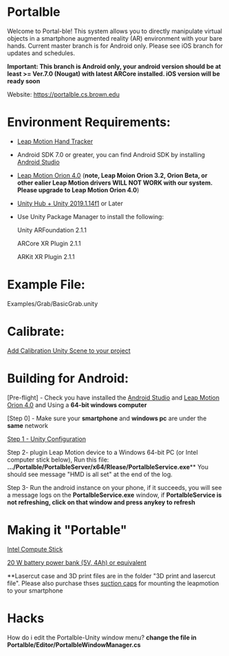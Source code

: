  
# Portalble
Welcome to Portal-ble! This system allows you to directly manipulate virtual objects in a smartphone augmented reality (AR)
environment with your bare hands. Current master branch is for Android only. Please see iOS branch for updates and schedules.

**Important: This branch is Android only, your android version should be at least >= Ver.7.0 (Nougat) with latest ARCore installed. iOS version will be ready soon**

Website: https://portalble.cs.brown.edu


# Environment Requirements:

- [Leap Motion Hand Tracker](https://www.leapmotion.com/where-to-buy/global/)

- Android SDK 7.0 or greater, you can find Android SDK by installing [Android Studio](https://developer.android.com/studio)

- [Leap Motion Orion 4.0](https://developer.leapmotion.com/releases/leap-motion-orion-400) (**note, Leap Moion Orion 3.2, Orion Beta, or other ealier Leap Motion drivers WILL NOT WORK with our system. Please upgrade to Leap Motion Orion 4.0**)

- [Unity Hub + Unity 2019.1.14f1](https://public-cdn.cloud.unity3d.com/hub/prod/UnityHubSetup.exe) or Later

- Use Unity Package Manager to install the following:

    Unity ARFoundation 2.1.1

    ARCore XR Plugin 2.1.1

    ARKit XR Plugin 2.1.1

# Example File:
Examples/Grab/BasicGrab.unity

# Calibrate:
[Add Calibration Unity Scene to your project](https://youtu.be/XQJYxD5Hnbc?t=125)
# Building for Android:
[Pre-flight] - Check you have installed the [Android Studio](https://developer.android.com/studio) and [Leap Motion Orion 4.0](https://developer.leapmotion.com/releases/leap-motion-orion-400) and Using a **64-bit windows computer**

[Step 0] - Make sure your **smartphone** and **windows pc** are under the **same** network

[Step 1 -  Unity Configuration](https://youtu.be/JmuZOQ3fii4 "Step 1 -  Unity Configuration")

Step 2- plugin Leap Motion device to a Windows 64-bit PC (or Intel computer stick below), 
Run this file:  **.../Portalble/PortalbleServer/x64/Rlease/PortalbleService.exe****
You should see message "HMD is all set" at the end of the log.

Step 3- Run the android instance on your phone, if it succeeds, you will see a message logs on the **PortalbleService.exe** window, if **PortalbleService is not refreshing, click on that window and press anykey to refresh**

# Making it "Portable"
[Intel Compute Stick](https://www.intel.com/content/www/us/en/products/boards-kits/compute-stick/stk2m3w64cc.html)

[20 W battery power bank (5V, 4Ah) or equivalent](https://www.amazon.com/gp/product/B01LRQDAEI/ref=ppx_yo_dt_b_search_asin_title?ie=UTF8&psc=1)

**Lasercut case and 3D print files are in the folder "3D print and lasercut file". Please also purchase thses [suction caps](https://www.amazon.com/gp/product/B0018N26LY/ref=ppx_yo_dt_b_asin_title_o01_s00?ie=UTF8&psc=1) for mounting the leapmotion to your smartphone

# Hacks
How do i edit the Portalble-Unity window menu?
**change the file in Portalble/Editor/PortalbleWindowManager.cs**
